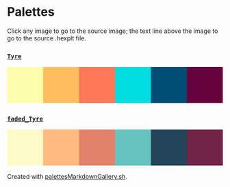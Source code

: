 # Palettes

Click any image to go to the source image; the text line above the image to go to the source .hexplt file.

### [`Tyre`](Tyre.hexplt)

[ ![Tyre.png](Tyre.png) ](Tyre.png)

### [`faded_Tyre`](faded_Tyre.hexplt)

[ ![faded_Tyre.png](faded_Tyre.png) ](faded_Tyre.png)

Created with [palettesMarkdownGallery.sh](https://github.com/earthbound19/_ebDev/blob/master/scripts/palettesMarkdownGallery.sh).